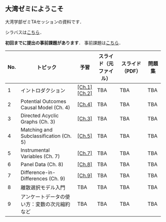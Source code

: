 ## 大湾ゼミにようこそ

大湾学部ゼミTAセッションの資料です．

シラバスは[こちら](00-syllabus_2022spring/01-syllabus_2022spring.md)．

**初回までに提出の事前課題があります**．
事前課題は[こちら](99-asignments/00-problemset_0.pdf)．


| No. | トピック                                     | 予習                                                                                                                               | スライド（元ファイル） | スライド（PDF） | 問題集 | 
| --- | -------------------------------------------- | ---------------------------------------------------------------------------------------------------------------------------------- | ---------------------- | --------------- | ------ | 
| 1   | イントロダクション                           | [[Ch.1]](https://mixtape.scunning.com/introduction.html)<br>[[Ch.2]](https://mixtape.scunning.com/probability-and-regression.html) | TBA                    | TBA             | TBA    | 
| 2   | Potential Outcomes Causal Model (Ch. 4)      | [[Ch.4]](https://mixtape.scunning.com/potential-outcomes.html)                                                                     | TBA                    | TBA             | TBA    | 
| 3   | Directed Acyclic Graphs (Ch. 3)              | [[Ch.3]](https://mixtape.scunning.com/dag.html)                                                                                    | TBA                    | TBA             | TBA    | 
| 4   | Matching and Subclassification (Ch. 5)       | [[Ch.5]](https://mixtape.scunning.com/matching-and-subclassification.html)                                                         | TBA                    | TBA             | TBA    | 
| 5   | Instrumental Variables (Ch. 7)               | [[Ch.7]](https://mixtape.scunning.com/instrumental-variables.html)                                                                 | TBA                    | TBA             | TBA    | 
| 6   | Panel Data (Ch. 8)                           | [[Ch.8]](https://mixtape.scunning.com/panel-data.html)                                                                             | TBA                    | TBA             | TBA    | 
| 7   | Difference-in-Differences (Ch. 9)            | [[Ch.9]](https://mixtape.scunning.com/panel-data.html)                                                                             | TBA                    | TBA             | TBA    | 
| 8   | 離散選択モデル入門                           | TBA                                                                                                                                | TBA                    | TBA             | TBA    | 
| 9   | アンケートデータの使い方：変数の次元縮約など | TBA                                                                                                                                | TBA                    | TBA             | TBA    | 
